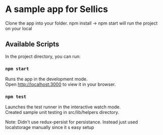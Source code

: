 # A sample app for Sellics
Clone the app into your folder.
npm install  -> npm start will run the project on your local

## Available Scripts

In the project directory, you can run:

### `npm start`

Runs the app in the development mode.\
Open [http://localhost:3000](http://localhost:3000) to view it in your browser.

### `npm test`

Launches the test runner in the interactive watch mode.\
Created sample unit testing in src/lib/helpers directory. 


Note: Didn't use redux-persist for persistance. Instead just used localstorage manually since it s easy setup